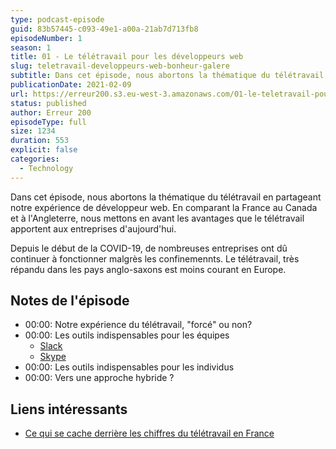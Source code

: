 ```yaml
---
type: podcast-episode
guid: 83b57445-c093-49e1-a00a-21ab7d713fb8
episodeNumber: 1
season: 1
title: 01 - Le télétravail pour les développeurs web
slug: teletravail-developpeurs-web-bonheur-galere
subtitle: Dans cet épisode, nous abortons la thématique du télétravail en partageant notre expérience de développeur web. En comparant la France au Canada et à l'Angleterre, nous mettons en avant les avantages que le télétravail apportent aux entreprises d'aujourd'hui.
publicationDate: 2021-02-09
url: https://erreur200.s3.eu-west-3.amazonaws.com/01-le-teletravail-pour-les-developpeurs-web.mp3
status: published
author: Erreur 200
episodeType: full
size: 1234
duration: 553
explicit: false
categories:
  - Technology
---
```


Dans cet épisode, nous abortons la thématique du télétravail en partageant notre expérience de développeur web. En comparant la France au Canada et à l'Angleterre, nous mettons en avant les avantages que le télétravail apportent aux entreprises d'aujourd'hui.

Depuis le début de la COVID-19, de nombreuses entreprises ont dû continuer à fonctionner malgrès les confinemennts. Le télétravail, très répandu dans les pays anglo-saxons est moins courant en Europe.


## Notes de l'épisode

* 00:00: Notre expérience du télétravail, "forcé" ou non?
* 00:00: Les outils indispensables pour les  équipes
  * [Slack](https://slack.com)
  * [Skype](https://skype.com)
* 00:00: Les outils indispensables pour les individus
* 00:00: Vers une approche hybride ?

## Liens intéressants

* [Ce qui se cache derrière les chiffres du télétravail en France](https://www.institutmontaigne.org/blog/ce-qui-se-cache-derriere-les-chiffres-du-teletravail-en-france)
